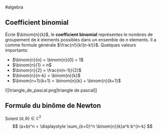 #algebra 
## Coefficient binomial
Écrie $\binom{n}{k}$, le **coefficient binomial** représentes le nombres de groupement de $k$ elements possibles dans un ensemble de $n$ elements.
Il a comme formule générale $\frac{n!}{k!(n-k!)}$.
Quelques valeurs importants:
- $\binom{n}{n} = \binom{n}{0} = 1$
- $\binom{n}{1} = n$
- $\binom{n}{2} = \frac{n(n-1)}{2}$
- $\binom{n}{n-k} = \binom{n}{k}$
- $\binom{n+1}{k+1} = \binom{n}{k} + \binom{n}{k+1}$

![[triangle_de_pascal.png|triangle de pascal]]
## Formule du binôme de Newton
Soient $(a,b) \in \mathbb{C}^2$  
$$
(a+b)^n = \displaystyle \sum_{k=0}^n \binom{n}{k}a^k b^{n-k}
$$
